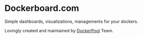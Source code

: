 # Dockerboard.com

  Simple dashboards, visualizations, managements for your dockers.

  Lovingly created and maintained by [DockerPool][] Team.


[DockerPool]: http://dockerpool.com/
